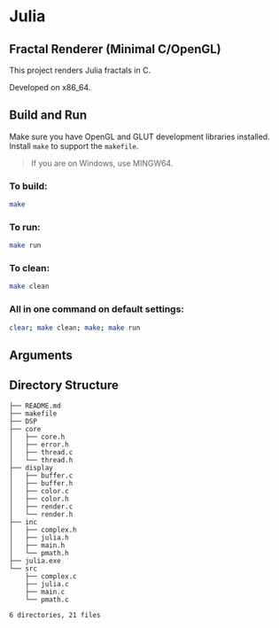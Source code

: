 # Julia

## Fractal Renderer (Minimal C/OpenGL)

This project renders Julia fractals in C.

Developed on x86_64.

## Build and Run

Make sure you have OpenGL and GLUT development libraries installed. Install `make` to support the `makefile`.

> If you are on Windows, use MINGW64.

### To build:

```bash
make
```

### To run:

```bash
make run
```

### To clean:

```bash
make clean
```

### All in one command on default settings:

```bash
clear; make clean; make; make run
```

## Arguments

## Directory Structure

```.
├── README.md
├── makefile
├── DSP
├── core
│   ├── core.h
│   ├── error.h
│   ├── thread.c
│   └── thread.h
├── display
│   ├── buffer.c
│   ├── buffer.h
│   ├── color.c
│   ├── color.h
│   ├── render.c
│   └── render.h
├── inc
│   ├── complex.h
│   ├── julia.h
│   ├── main.h
│   └── pmath.h
├── julia.exe
└── src
    ├── complex.c
    ├── julia.c
    ├── main.c
    └── pmath.c

6 directories, 21 files


```
